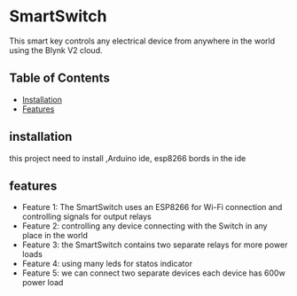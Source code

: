 # SmartSwitch
This smart key controls any electrical device from anywhere in the world using the Blynk V2 cloud.


## Table of Contents

- [Installation](#installation)
- [Features](#features)

## installation
this project need to install ,Arduino ide, esp8266 bords in the ide

## features
 - Feature 1: The SmartSwitch uses an ESP8266 for Wi-Fi connection and controlling signals for output relays
 - Feature 2: controlling any device connecting with the Switch in any place in the world
 - Feature 3: the SmartSwitch contains two separate relays for more power loads
 - Feature 4: using many leds for statos indicator
 - Feature 5: we can connect two separate devices each device has 600w power load
